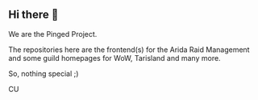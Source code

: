## Hi there 👋

We are the Pinged Project.

The repositories here are the frontend(s) for the Arida Raid Management and some guild homepages for WoW, Tarisland and many more.

So, nothing special ;)

CU
